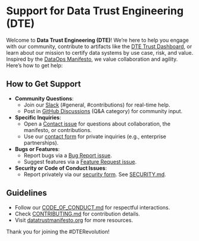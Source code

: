 # Support for Data Trust Engineering (DTE)

Welcome to **Data Trust Engineering (DTE)**! We’re here to help you engage with our community, contribute to artifacts like the [DTE Trust Dashboard](/tools/data-trust-dashboard/DTE_Trust_Dashboard.html), or learn about our mission to certify data systems by use case, risk, and value. Inspired by the [DataOps Manifesto](https://dataopsmanifesto.org), we value collaboration and agility. Here’s how to get help:

## How to Get Support
- **Community Questions**:
  - Join our [Slack](https://join.slack.com/t/datatrustengineering/shared_invite/zt-3br05le6v-pxGSBeJGLpVgOsNM9ejGuw) (#general, #contributions) for real-time help.
  - Post in [GitHub Discussions](https://github.com/askbrianfx/DataTrustEngineering/discussions) (Q&A category) for community input.
- **Specific Inquiries**:
  - Open a [Contact issue](https://github.com/askbrianfx/DataTrustEngineering/issues/new?template=contact.yml) for questions about collaboration, the manifesto, or contributions.
  - Use our [contact form](https://forms.gle/uq8w9bAS5GC85o5A6) for private inquiries (e.g., enterprise partnerships).
- **Bugs or Features**:
  - Report bugs via a [Bug Report issue](https://github.com/askbrianfx/DataTrustEngineering/issues/new?template=bug_report.md).
  - Suggest features via a [Feature Request issue](https://github.com/askbrianfx/DataTrustEngineering/issues/new?template=feature_request.md).
- **Security or Code of Conduct Issues**:
  - Report privately via our [security form](https://forms.gle/BkMJNgfbMuavkUKc8). See [SECURITY.md](/SECURITY.md).

## Guidelines
- Follow our [CODE_OF_CONDUCT.md](/community/CODE_OF_CONDUCT.md) for respectful interactions.
- Check [CONTRIBUTING.md](/community/CONTRIBUTING.md) for contribution details.
- Visit [datatrustmanifesto.org](https://datatrustmanifesto.org) for more resources.

Thank you for joining the #DTERevolution!